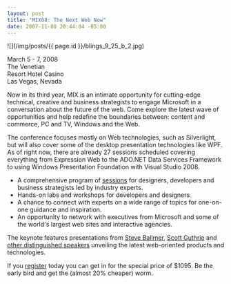 ```yaml
---
layout: post
title: "MIX08: The Next Web Now"
date: 2007-11-08 20:44:04 -05:00
---
```


![](/img/posts/{{ page.id }}/blings_9_25_b_2.jpg)

March 5 - 7, 2008  
The Venetian  
Resort Hotel Casino  
Las Vegas, Nevada

Now in its third year, MIX is an intimate opportunity for cutting-edge technical, creative and business strategists to engage Microsoft in a conversation about the future of the web. Come explore the latest wave of opportunities and help redefine the boundaries between: content and commerce, PC and TV, Windows and the Web.

The conference focuses mostly on Web technologies, such as Silverlight, but will also cover some of the desktop presentation technologies like WPF. As of right now, there are already 27 sessions scheduled covering everything from Expression Web to the ADO.NET Data Services Framework to using Windows Presentation Foundation with Visual Studio 2008.

* A comprehensive program of [sessions](http://content.visitmix.com) for designers, developers and business strategists led by industry experts.
* Hands-on labs and workshops for developers and designers.
* A chance to connect with experts on a wide range of topics for one-on-one guidance and inspiration. 
* An opportunity to network with executives from Microsoft and some of the world's largest web sites and interactive agencies.  

The keynote features presentations from [Steve Ballmer](http://www.visitmix.com/bios.html), [Scott Guthrie](http://www.visitmix.com/bios.html) and [other distinguished speakers](http://www.visitmix.com/bios.html) unveiling the latest web-oriented products and technologies.

If you [register](http://www.visitmix.com/2008/registration.html) today you can get in for the special price of $1095. Be the early bird and get the (almost 20% cheaper) worm. 

